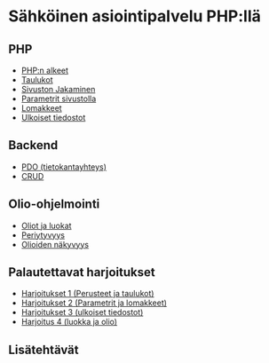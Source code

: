 # Sähköinen asiointipalvelu PHP:llä

## PHP

- [PHP:n alkeet](./alkeet1/index.md)<base target="_blank">
- [Taulukot](./taulukot/index.md)<base target="_blank">
- [Sivuston Jakaminen](./sivustonJakaminen/index.md)<base target="_blank">
- [Parametrit sivustolla](./parametrit/index.md)<base target="_blank">
- [Lomakkeet](./lomakkeet/index.md)<base target="_blank">
- [Ulkoiset tiedostot](./tiedostot/index.md)<base target="_blank">

## Backend

- [PDO (tietokantayhteys)](./pdo/index.md)<base target="_blank">
- [CRUD](./crud/index.md)<base target="_blank">

## Olio-ohjelmointi

- [Oliot ja luokat](./oliot1/index.md)<base target="_blank">
- [Periytyvyys](./periytyvyys/index.md)<base target="_blank">
- [Olioiden näkyvyys](./olionakyvyys/index.md)<base target="_blank">

## Palautettavat harjoitukset

- [Harjoitukset 1 (Perusteet ja taulukot)](./harjoitukset1/index.md)<base target="_blank">
- [Harjoitukset 2 (Parametrit ja lomakkeet)](./harjoitukset2/index.md)<base target="_blank">
- [Harjoitukset 3 (ulkoiset tiedostot)](./harjoitukset7/index.md)<base target="_blank">
- [Harjoitus 4 (luokka ja olio)](./harjoitus4/index.md)<base target="_blank">

## Lisätehtävät